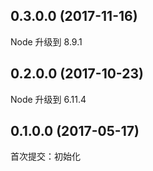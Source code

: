 ## 0.3.0.0 (2017-11-16)

Node 升级到 8.9.1

## 0.2.0.0 (2017-10-23)

Node 升级到 6.11.4

## 0.1.0.0 (2017-05-17)

首次提交：初始化